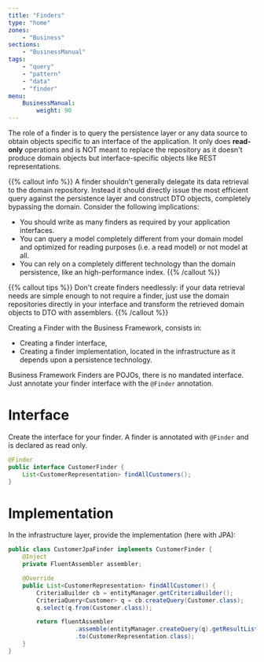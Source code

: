 ```yaml
---
title: "Finders"
type: "home"
zones:
    - "Business"
sections:
    - "BusinessManual"
tags:
    - "query"
    - "pattern"
    - "data"
    - "finder"
menu:
    BusinessManual:
        weight: 90
---
```


The role of a finder is to query the persistence layer or any data source to obtain objects specific to an interface of 
the application. It only does **read-only** operations and is NOT meant to replace the repository as it doesn't produce 
domain objects but interface-specific objects like REST representations.<!--more-->

{{% callout info %}}
A finder shouldn't generally delegate its data retrieval to the domain repository. Instead it should directly issue the most efficient query against the persistence layer and construct DTO objects, completely bypassing the domain. Consider the following implications:

* You should write as many finders as required by your application interfaces.
* You can query a model completely different from your domain model and optimized for reading purposes (i.e. a read model) or not model at all.
* You can rely on a completely different technology than the domain persistence, like an high-performance index.
{{% /callout %}}

{{% callout tips %}}
Don't create finders needlessly: if your data retrieval needs are simple enough to not require a finder, just use the domain repositories directly in your interface and transform the retrieved domain objects to DTO with assemblers.
{{% /callout %}}

Creating a Finder with the Business Framework, consists in:

* Creating a finder interface,
* Creating a finder implementation, located in the infrastructure as it depends upon a persistence technology.

Business Framework Finders are POJOs, there is no mandated interface. Just annotate your finder interface with the
`@Finder` annotation.

# Interface

Create the interface for your finder. A finder is annotated with `@Finder` and is declared as read only.

```java
@Finder
public interface CustomerFinder {
    List<CustomerRepresentation> findAllCustomers();
}
```

# Implementation

In the infrastructure layer, provide the implementation (here with JPA):

```java
public class CustomerJpaFinder implements CustomerFinder {
    @Inject
    private FluentAssembler assembler;

    @Override
    public List<CustomerRepresentation> findAllCustomer() {
        CriteriaBuilder cb = entityManager.getCriteriaBuilder();
        CriteriaQuery<Customer> q = cb.createQuery(Customer.class);
        q.select(q.from(Customer.class));

        return fluentAssembler
                   .assemble(entityManager.createQuery(q).getResultList())
                   .to(CustomerRepresentation.class);
    }
}
```

